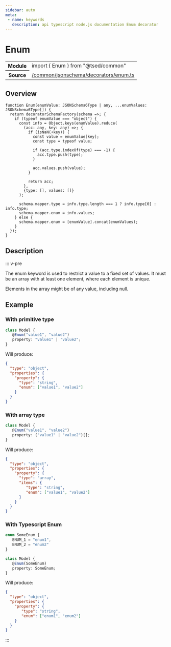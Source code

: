 ```yaml
---
sidebar: auto
meta:
 - name: keywords
   description: api typescript node.js documentation Enum decorator
---
```

# Enum <Badge text="Decorator" type="decorator"/>
<!-- Summary -->
<section class="symbol-info"><table class="is-full-width"><tbody><tr><th>Module</th><td><div class="lang-typescript"><span class="token keyword">import</span> { Enum }&nbsp;<span class="token keyword">from</span>&nbsp;<span class="token string">"@tsed/common"</span></div></td></tr><tr><th>Source</th><td><a href="https://github.com/Romakita/ts-express-decorators/blob/v4.30.2/src//common/jsonschema/decorators/enum.ts#L0-L0">/common/jsonschema/decorators/enum.ts</a></td></tr></tbody></table></section>

<!-- Overview -->
## Overview


<pre><code class="typescript-lang ">function <span class="token function">Enum</span><span class="token punctuation">(</span>enumValue<span class="token punctuation">:</span> JSONSchema6Type | <span class="token keyword">any</span><span class="token punctuation">,</span> ...enumValues<span class="token punctuation">:</span> JSONSchema6Type<span class="token punctuation">[</span><span class="token punctuation">]</span><span class="token punctuation">)</span> <span class="token punctuation">{</span>
  return <span class="token function">decoratorSchemaFactory</span><span class="token punctuation">(</span>schema =&gt<span class="token punctuation">;</span> <span class="token punctuation">{</span>
    if <span class="token punctuation">(</span>typeof enumValue === <span class="token string">"object"</span><span class="token punctuation">)</span> <span class="token punctuation">{</span>
      <span class="token keyword">const</span> info<span class="token punctuation"> = </span>Object.<span class="token function">keys</span><span class="token punctuation">(</span>enumValue<span class="token punctuation">)</span>.<span class="token function">reduce</span><span class="token punctuation">(</span>
        <span class="token punctuation">(</span>acc<span class="token punctuation">:</span> <span class="token keyword">any</span><span class="token punctuation">,</span> key<span class="token punctuation">:</span> <span class="token keyword">any</span><span class="token punctuation">)</span> =&gt<span class="token punctuation">;</span> <span class="token punctuation">{</span>
          if <span class="token punctuation">(</span><span class="token function">isNaN</span><span class="token punctuation">(</span>+key<span class="token punctuation">)</span><span class="token punctuation">)</span> <span class="token punctuation">{</span>
            <span class="token keyword">const</span> value<span class="token punctuation"> = </span>enumValue<span class="token punctuation">[</span>key<span class="token punctuation">]</span><span class="token punctuation">;</span>
            <span class="token keyword">const</span> type<span class="token punctuation"> = </span>typeof value<span class="token punctuation">;</span>

            if <span class="token punctuation">(</span>acc.type.<span class="token function">indexOf</span><span class="token punctuation">(</span>type<span class="token punctuation">)</span> === -1<span class="token punctuation">)</span> <span class="token punctuation">{</span>
              acc.type.<span class="token function">push</span><span class="token punctuation">(</span>type<span class="token punctuation">)</span><span class="token punctuation">;</span>
            <span class="token punctuation">}</span>

            acc.values.<span class="token function">push</span><span class="token punctuation">(</span>value<span class="token punctuation">)</span><span class="token punctuation">;</span>
          <span class="token punctuation">}</span>

          return acc<span class="token punctuation">;</span>
        <span class="token punctuation">}</span><span class="token punctuation">,</span>
        <span class="token punctuation">{</span>type<span class="token punctuation">:</span> <span class="token punctuation">[</span><span class="token punctuation">]</span><span class="token punctuation">,</span> values<span class="token punctuation">:</span> <span class="token punctuation">[</span><span class="token punctuation">]</span><span class="token punctuation">}</span>
      <span class="token punctuation">)</span><span class="token punctuation">;</span>

      schema.mapper.type<span class="token punctuation"> = </span>info.type.length === 1 ? info.type<span class="token punctuation">[</span>0<span class="token punctuation">]</span> <span class="token punctuation">:</span> info.type<span class="token punctuation">;</span>
      schema.mapper.<span class="token keyword">enum</span><span class="token punctuation"> = </span>info.values<span class="token punctuation">;</span>
    <span class="token punctuation">}</span> else <span class="token punctuation">{</span>
      schema.mapper.<span class="token keyword">enum</span><span class="token punctuation"> = </span><span class="token punctuation">[</span>enumValue<span class="token punctuation">]</span>.<span class="token function">concat</span><span class="token punctuation">(</span>enumValues<span class="token punctuation">)</span><span class="token punctuation">;</span>
    <span class="token punctuation">}</span>
  <span class="token punctuation">}</span><span class="token punctuation">)</span><span class="token punctuation">;</span>
<span class="token punctuation">}</span>
</code></pre>



<!-- Description -->
## Description

::: v-pre

The enum keyword is used to restrict a value to a fixed set of values.
It must be an array with at least one element, where each element is unique.

Elements in the array might be of any value, including null.

## Example
### With primitive type

```typescript
class Model {
   @Enum("value1", "value2")
   property: "value1" | "value2";
}
```

Will produce:

```json
{
  "type": "object",
  "properties": {
    "property": {
      "type": "string",
      "enum": ["value1", "value2"]
    }
  }
}
```

### With array type

```typescript
class Model {
   @Enum("value1", "value2")
   property: ("value1" | "value2")[];
}
```

Will produce:

```json
{
  "type": "object",
  "properties": {
    "property": {
      "type": "array",
      "items": {
         "type": "string",
         "enum": ["value1", "value2"]
      }
    }
  }
}
```

### With Typescript Enum

```typescript
enum SomeEnum {
   ENUM_1 = "enum1",
   ENUM_2 = "enum2"
}

class Model {
   @Enum(SomeEnum)
   property: SomeEnum;
}
```

Will produce:

```json
{
  "type": "object",
  "properties": {
    "property": {
       "type": "string",
       "enum": ["enum1", "enum2"]
    }
  }
}
```


:::